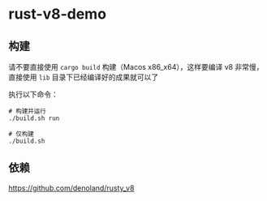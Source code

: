 # rust-v8-demo

## 构建
请不要直接使用 `cargo build` 构建（Macos x86_x64），这样要编译 v8 非常慢，直接使用 `lib` 目录下已经编译好的成果就可以了

执行以下命令：
```shell
# 构建并运行
./build.sh run

# 仅构建
./build.sh
```

## 依赖 
https://github.com/denoland/rusty_v8